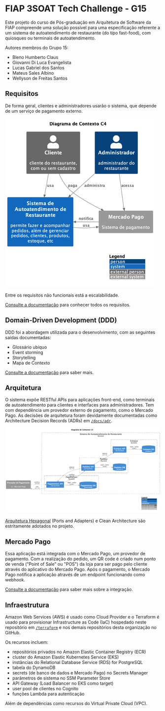 # FIAP 3SOAT Tech Challenge - G15

Este projeto do curso de Pós-graduação em Arquitetura de Software da FIAP compreende uma solução possível para uma especificação referente a um sistema de autoatendimento de restaurante (do tipo fast-food), com quiosques ou terminais de autoatendimento.

Autores membros do Grupo 15:

- Bleno Humberto Claus
- Giovanni Di Luca Evangelista
- Lucas Gabriel dos Santos
- Mateus Sales Albino
- Wellyson de Freitas Santos

## Requisitos

De forma geral, clientes e administradores usarão o sistema, que depende de um serviço de pagamento externo.

![Diagrama de Contexto C4](docs/diagrams/c4-context.png)

Entre os requisitos não funcionais está a escalabilidade.

[Consulte a documentação](docs/requirements.md) para conhecer todos os requisitos.

## Domain-Driven Development (DDD)

DDD foi a abordagem utilizada para o desenvolvimento, com as seguintes saídas documentadas:

- Glossário ubíquo
- Event storming
- Storytelling
- Mapa de Contexto

[Consulte a documentação](docs/README.md) para saber mais.

## Arquitetura

O sistema expõe RESTful APIs para aplicações front-end, como terminais de autoatendimento para clientes e interfaces para administradores. Tem com dependência um provedor externo de pagamento, como o Mercado Pago. As decisões de arquitetura foram devidamente documentadas como Architecture Decision Records (ADRs) em [`/docs/adr`](docs/adr).

![Diagrama de Container C4](docs/diagrams/c4-container.png)

[Arquitetura Hexagonal](https://alistair.cockburn.us/hexagonal-architecture) (Ports and Adapters) e Clean Architecture são estritamente adotados no projeto.

## Mercado Pago

Essa aplicação está integrada com o Mercado Pago, um provedor de pagamento. Com a realização do pedido, um QR code é criado num ponto de venda ("Point of Sale" ou "POS") da loja para ser pago pelo cliente através do aplicativo do Mercado Pago. Após o pagamento, o Mercado Pago notifica a aplicação através de um endpoint funcionando como webhook.

[Consulte a documentação](/docs/mercado-pago.md) para saber mais sobre a integração.

## Infraestrutura

Amazon Web Services (AWS) é usado como Cloud Provider e o Terraform é usado para provisionar Infrastructure as Code (IaC) hospedado neste repositório em [`/terraform`](terraform) e nos demais repositórios desta organização no GitHub.

Os recursos incluem:

- repositórios privados no Amazon Elastic Container Registry (ECR)
- cluster do Amazon Elastic Kubernetes Service (EKS)
- instâncias do Relational Database Service (RDS) for PostgreSQL
- tabela do DynamoDB
- secrets (de banco de dados e Mercado Pago) no Secrets Manager
- parâmetros de sistema no SSM Parameter Store
- API Gateway (Load Balancer no EKS como target)
- user pool de clientes no Cognito
- funções Lambda para autenticação

Além de dependências como recursos do Virtual Private Cloud (VPC).
